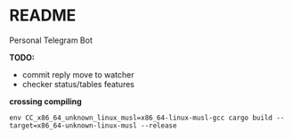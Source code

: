 # README #

Personal Telegram Bot

**TODO:**

+ commit reply move to watcher
+ checker status/tables features

**crossing compiling**

`env CC_x86_64_unknown_linux_musl=x86_64-linux-musl-gcc cargo build --target=x86_64-unknown-linux-musl --release`
